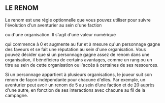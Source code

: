 ## LE RENOM


Le renom est une règle optionnelle que vous pouvez utiliser
pour suivre l'évolution d'un aventurier au sein d'une faction

ou d'une organisation. Il s'agit d'une valeur numérique

qui commence à 0 et augmente au fur et à mesure qu'un
personnage gagne des faveurs et se fait une réputation au sein
d'une organisation. Vous pouvez décider que si un personnage
gagne assez de renom dans une organisation, il bénéficiera
de certains avantages, comme un rang ou un titre au sein de
cette organisation ou l'accès à certaines de ses ressources.

Si un personnage appartient à plusieurs organisations, le
joueur suit son renom de façon indépendante pour chacune
d'elles. Par exemple, un aventurier peut avoir un renom de 5
au sein d’une faction et de 20 auprès d'une autre, en fonction
de ses interactions avec chacune au fil de la campagne.
